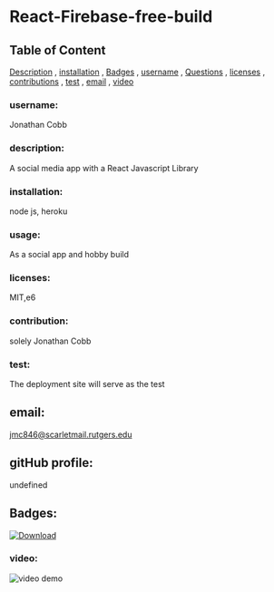 # React-Firebase-free-build
  

  
## Table of Content

[Description](#Description)
    ,
[installation](#installation)
    ,
[Badges](#Badges)
    ,
[username](#username)
    ,
[Questions](#Questions)
    ,
[licenses](#licenses)
    ,
[contributions](#contributions)
    ,
[test](#test)
    ,
[email](#email)
    ,
[video](#video)
      
  
 ### username:
 Jonathan Cobb
  
    
  ### description:
  A social media app with a React Javascript Library
  
      
  ### installation:
  node js, heroku

  
  ### usage:
As a social app and hobby build

    
### licenses:
MIT,e6

    
### contribution:
solely Jonathan Cobb

    
### test:
The deployment site will serve as the test

    
## email:
jmc846@scarletmail.rutgers.edu

## gitHub profile:
undefined

## Badges:
[![Download](https://poser.pugx.org/ali-irawan/xtra/d/total.svg)](https://poser.pugx.org/ali-irawan/xtra/d/total.svg)
    
### video:
![video demo](https://media.giphy.com/media/jSKvVLnZvTnbgSAJyp/giphy.gif)

